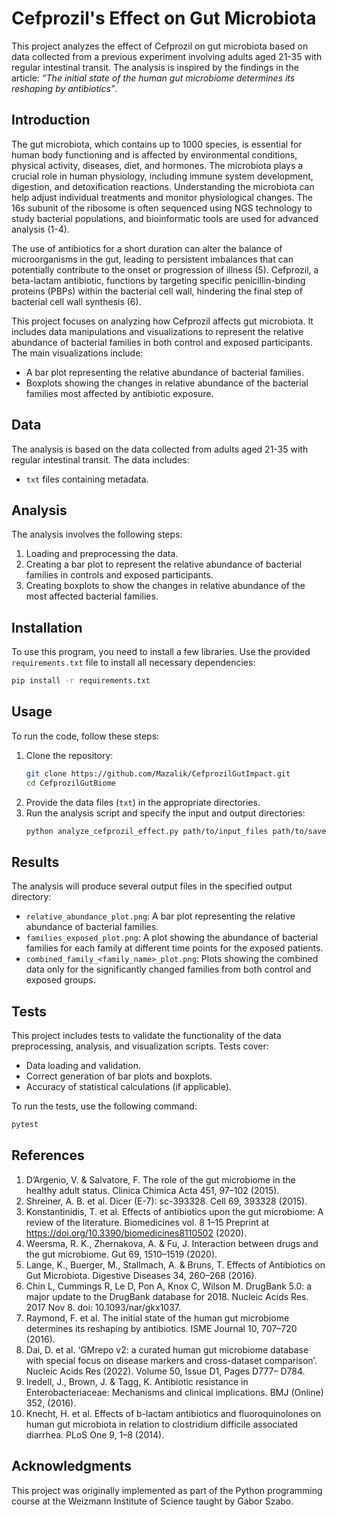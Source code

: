 # Cefprozil's Effect on Gut Microbiota

This project analyzes the effect of Cefprozil on gut microbiota based on data collected from a previous experiment involving adults aged 21-35 with regular intestinal transit. The analysis is inspired by the findings in the article: *“The initial state of the human gut microbiome determines its reshaping by antibiotics”*.

## Introduction
The gut microbiota, which contains up to 1000 species, is essential for human body functioning and is affected by environmental conditions, physical activity, diseases, diet, and hormones. The microbiota plays a crucial role in human physiology, including immune system development, digestion, and detoxification reactions. Understanding the microbiota can help adjust individual treatments and monitor physiological changes. The 16s subunit of the ribosome is often sequenced using NGS technology to study bacterial populations, and bioinformatic tools are used for advanced analysis (1-4).

The use of antibiotics for a short duration can alter the balance of microorganisms in the gut, leading to persistent imbalances that can potentially contribute to the onset or progression of illness (5). Cefprozil, a beta-lactam antibiotic, functions by targeting specific penicillin-binding proteins (PBPs) within the bacterial cell wall, hindering the final step of bacterial cell wall synthesis (6).

This project focuses on analyzing how Cefprozil affects gut microbiota. It includes data manipulations and visualizations to represent the relative abundance of bacterial families in both control and exposed participants. The main visualizations include:
- A bar plot representing the relative abundance of bacterial families.
- Boxplots showing the changes in relative abundance of the bacterial families most affected by antibiotic exposure.

## Data
The analysis is based on the data collected from adults aged 21-35 with regular intestinal transit. The data includes:
- `txt` files containing metadata.

## Analysis
The analysis involves the following steps:
1. Loading and preprocessing the data.
2. Creating a bar plot to represent the relative abundance of bacterial families in controls and exposed participants.
3. Creating boxplots to show the changes in relative abundance of the most affected bacterial families.


## Installation
To use this program, you need to install a few libraries. Use the provided `requirements.txt` file to install all necessary dependencies:

```bash
pip install -r requirements.txt
```

## Usage
To run the code, follow these steps:
1. Clone the repository:
    ```bash
    git clone https://github.com/Mazalik/CefprozilGutImpact.git
    cd CefprozilGutBiome
    ```
2. Provide the data files (`txt`) in the appropriate directories.
3. Run the analysis script and specify the input and output directories:
    ```bash
    python analyze_cefprozil_effect.py path/to/input_files path/to/save_results
    ```

## Results
The analysis will produce several output files in the specified output directory:
- `relative_abundance_plot.png`: A bar plot representing the relative abundance of bacterial families.
- `families_exposed_plot.png`: A plot showing the abundance of bacterial families for each family at different time points for the exposed patients. 
- `combined_family_<family_name>_plot.png`: Plots showing the combined data only for the significantly changed families from both control and exposed groups.

## Tests
This project includes tests to validate the functionality of the data preprocessing, analysis, and visualization scripts. Tests cover:
- Data loading and validation.
- Correct generation of bar plots and boxplots.
- Accuracy of statistical calculations (if applicable).

To run the tests, use the following command:
```bash
pytest
```

## References
1. D’Argenio, V. & Salvatore, F. The role of the gut microbiome in the healthy adult status. Clinica Chimica Acta 451, 97–102 (2015).
2. Shreiner, A. B. et al. Dicer (E-7): sc-393328. Cell 69, 393328 (2015).
3. Konstantinidis, T. et al. Effects of antibiotics upon the gut microbiome: A review of the literature. Biomedicines vol. 8 1–15 Preprint at <https://doi.org/10.3390/biomedicines8110502> (2020).
4. Weersma, R. K., Zhernakova, A. & Fu, J. Interaction between drugs and the gut microbiome. Gut 69, 1510–1519 (2020).
5. Lange, K., Buerger, M., Stallmach, A. & Bruns, T. Effects of Antibiotics on Gut Microbiota. Digestive Diseases 34, 260–268 (2016).
6. Chin L, Cummings R, Le D, Pon A, Knox C, Wilson M. DrugBank 5.0: a major update to the DrugBank database for 2018. Nucleic Acids Res. 2017 Nov 8. doi: 10.1093/nar/gkx1037.
7. Raymond, F. et al. The initial state of the human gut microbiome determines its reshaping by antibiotics. ISME Journal 10, 707–720 (2016).
8. Dai, D. et al. ‘GMrepo v2: a curated human gut microbiome database with special focus on disease markers and cross-dataset comparison’. Nucleic Acids Res (2022). Volume 50, Issue D1, Pages D777– D784.
9. Iredell, J., Brown, J. & Tagg, K. Antibiotic resistance in Enterobacteriaceae: Mechanisms and clinical implications. BMJ (Online) 352, (2016).
10. Knecht, H. et al. Effects of b-lactam antibiotics and fluoroquinolones on human gut microbiota in relation to clostridium difficile associated diarrhea. PLoS One 9, 1–8 (2014).


## Acknowledgments
This project was originally implemented as part of the Python programming course at the Weizmann Institute of Science taught by Gabor Szabo.